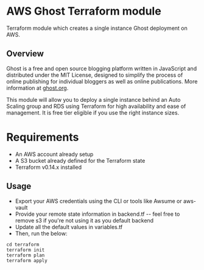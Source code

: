 # AWS Ghost Terraform module

Terraform module which creates a single instance Ghost deployment on AWS.

## Overview 

Ghost is a free and open source blogging platform written in JavaScript and distributed under the MIT License, designed to simplify the process of online publishing for individual bloggers as well as online publications. More information at [ghost.org](https://ghost.org/).

This module will allow you to deploy a single instance behind an Auto Scaling group and RDS using Terraform for high availability and ease of management. It is free tier eligible if you use the right instance sizes.

# Requirements

* An AWS account already setup
* A S3 bucket already defined for the Terraform state
* Terraform v0.14.x installed

## Usage

* Export your AWS credentials using the CLI or tools like Awsume or aws-vault
* Provide your remote state information in backend.tf -- feel free to remove s3 if you're not using it as you default backend
* Update all the default values in variables.tf 
* Then, run the below:
```
cd terraform
terraform init
terraform plan
terraform apply
```
